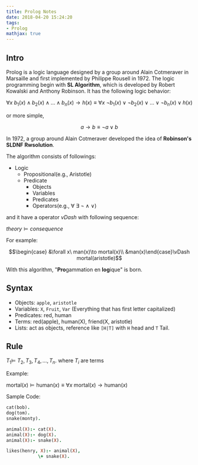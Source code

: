 ```yaml
---
title: Prolog Notes
date: 2018-04-20 15:24:20
tags:
- Prolog
mathjax: true
---
```


## Intro

Prolog is a logic language designed by a group around Alain Cotmeraver in Marsaille and first implemented by Philippe Rousell in 1972. The logic programming begin with **SL Algorithm**, which is developed by Robert Kowalski and Anthony Robinson. It has the following logic behavior:

$$\forall x \ b_1(x)\land b_2(x)\land \ldots \land b_n(x) \to h(x) \equiv \forall x \ \neg b_1(x)\lor \neg b_2(x)\lor \ldots \lor \neg b_n(x) \lor h(x)$$

or more simple,

$$a\to b\equiv \neg a \lor b$$

<!--more-->
In 1972, a group around Alain Cotmeraver developed the idea of **Robinson's SLDNF Rwsolution**.

The algorithm consists of followings:

- Logic
  - Propositional(e.g., Aristotle)
  - Predicate
    - Objects
    - Variables
    - Predicates
    - Operators(e.g., $\forall\ \exists\ \lnot\ \land\ \lor$)

and it have a operator $vDash$ with following sequence:

$theory \vDash consequence$

For example:

$$\begin{case} &\forall x\ man(x)\to mortal(x)\\ &man(x)\end{case}\vDash mortal(aristotle)$$

With this algorithm, "**Pro**gammation en **log**ique" is born.

## Syntax

- Objects: `apple`, `aristotle`
- Variables: `X`, `Fruit`, `Var` (Everything that has first letter capitalized)
- Predicates: red, human
- Terms: red(apple), human(X), friend(X, aristotle)
- Lists: act as objects, reference like `[H|T]` with `H` head and `T` Tail.

## Rule

$T_1 \vDash \ T_2, T_3, T_4,\ldots, T_n.$
where $T_i$ are terms

Example:

$\text{mortal}(x)\vDash \text{human}(x) \equiv \forall x\ \text{mortal}(x)\to \text{human}(x)$

Sample Code:

```prolog
cat(bob).
dog(tom).
snake(monty).

animal(X):- cat(X).
animal(X):- dog(X).
animal(X):- snake(X).

likes(henry, X):- animal(X),
            \+ snake(X).
```